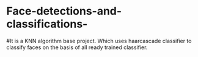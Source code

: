 # Face-detections-and-classifications-
#It is a KNN algorithm base project. Which uses haarcascade classifier to classify faces on the basis of all ready trained classifier.
